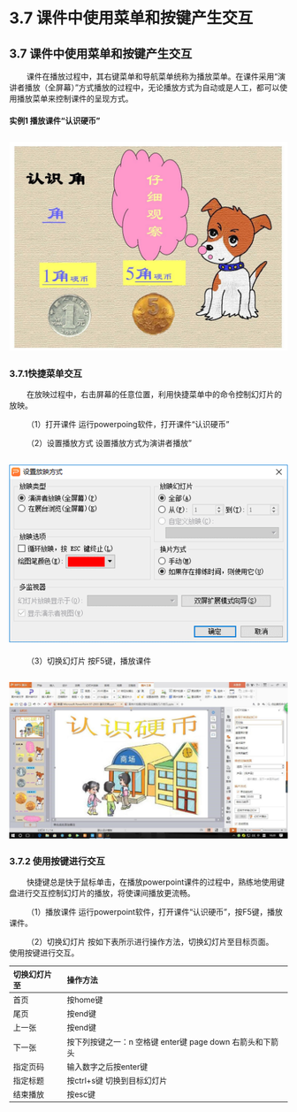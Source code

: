 # 3.7 课件中使用菜单和按键产生交互

## 3.7 课件中使用菜单和按键产生交互

        课件在播放过程中，其右键菜单和导航菜单统称为播放菜单。在课件采用“演讲者播放（全屏幕）”方式播放的过程中，无论播放方式为自动或是人工，都可以使用播放菜单来控制课件的呈现方式。

#### 实例1 播放课件“认识硬币”

## ![](../.gitbook/assets/3-7-1.jpg)

### 3.7.1快捷菜单交互

        在放映过程中，右击屏幕的任意位置，利用快捷菜单中的命令控制幻灯片的放映。

        （1）打开课件 运行powerpoing软件，打开课件“认识硬币”

        （2）设置播放方式 设置播放方式为演讲者播放”

## ![](../.gitbook/assets/3-7-2.png)

        （3）切换幻灯片 按F5键，播放课件

## ![](../.gitbook/assets/3-7-3.jpg)

### 3.7.2 使用按键进行交互

        快捷键总是快于鼠标单击，在播放powerpoint课件的过程中，熟练地使用键盘进行交互控制幻灯片的播放，将使课间播放更流畅。

        （1）播放课件 运行powerpoint软件，打开课件“认识硬币”，按F5键，播放课件。

        （2）切换幻灯片 按如下表所示进行操作方法，切换幻灯片至目标页面。  
使用按键进行交互。

| 切换幻灯片至 | 操作方法 |
| :--- | :--- |
| 首页 | 按home键 |
| 尾页 | 按end键 |
| 上一张 | 按end键 |
| 下一张 | 按下列按键之一：n 空格键 enter键 page down 右箭头和下箭头 |
| 指定页码 | 输入数字之后按enter键 |
| 指定标题 | 按ctrl+s键 切换到目标幻灯片 |
| 结束播放 | 按esc键 |


